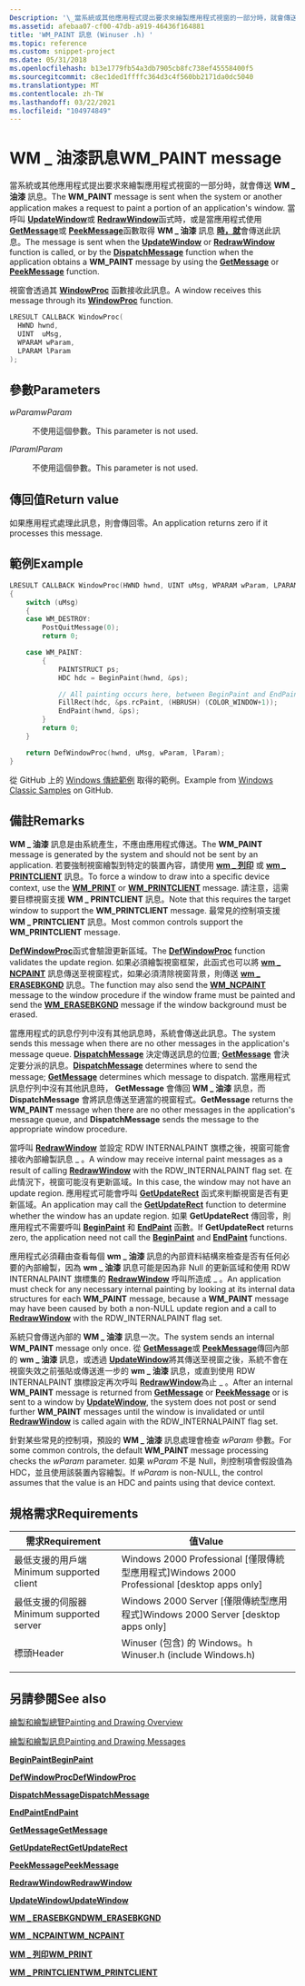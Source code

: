 ```yaml
---
Description: '\_當系統或其他應用程式提出要求來繪製應用程式視窗的一部分時，就會傳送 WM 油漆訊息。'
ms.assetid: afebaa07-cf00-47db-a919-46436f164881
title: 'WM_PAINT 訊息 (Winuser .h) '
ms.topic: reference
ms.custom: snippet-project
ms.date: 05/31/2018
ms.openlocfilehash: b13e1779fb54a3db7905cb8fc738ef45558400f5
ms.sourcegitcommit: c8ec1ded1ffffc364d3c4f560bb2171da0dc5040
ms.translationtype: MT
ms.contentlocale: zh-TW
ms.lasthandoff: 03/22/2021
ms.locfileid: "104974849"
---
```

# <a name="wm_paint-message"></a><span data-ttu-id="64ce4-103">WM \_ 油漆訊息</span><span class="sxs-lookup"><span data-stu-id="64ce4-103">WM\_PAINT message</span></span>

<span data-ttu-id="64ce4-104">當系統或其他應用程式提出要求來繪製應用程式視窗的一部分時，就會傳送 **WM \_ 油漆** 訊息。</span><span class="sxs-lookup"><span data-stu-id="64ce4-104">The **WM\_PAINT** message is sent when the system or another application makes a request to paint a portion of an application's window.</span></span> <span data-ttu-id="64ce4-105">當呼叫 [**UpdateWindow**](/windows/desktop/api/Winuser/nf-winuser-updatewindow)或 [**RedrawWindow**](/windows/desktop/api/Winuser/nf-winuser-redrawwindow)函式時，或是當應用程式使用 [**GetMessage**](/windows/win32/api/winuser/nf-winuser-getmessage)或 [**PeekMessage**](/windows/win32/api/winuser/nf-winuser-peekmessagea)函數取得 **WM \_ 油漆** 訊息 [**時，就**](/windows/win32/api/winuser/nf-winuser-dispatchmessage)會傳送此訊息。</span><span class="sxs-lookup"><span data-stu-id="64ce4-105">The message is sent when the [**UpdateWindow**](/windows/desktop/api/Winuser/nf-winuser-updatewindow) or [**RedrawWindow**](/windows/desktop/api/Winuser/nf-winuser-redrawwindow) function is called, or by the [**DispatchMessage**](/windows/win32/api/winuser/nf-winuser-dispatchmessage) function when the application obtains a **WM\_PAINT** message by using the [**GetMessage**](/windows/win32/api/winuser/nf-winuser-getmessage) or [**PeekMessage**](/windows/win32/api/winuser/nf-winuser-peekmessagea) function.</span></span>

<span data-ttu-id="64ce4-106">視窗會透過其 [**WindowProc**](/previous-versions/windows/desktop/legacy/ms633573(v=vs.85)) 函數接收此訊息。</span><span class="sxs-lookup"><span data-stu-id="64ce4-106">A window receives this message through its [**WindowProc**](/previous-versions/windows/desktop/legacy/ms633573(v=vs.85)) function.</span></span>


```C++
LRESULT CALLBACK WindowProc(
  HWND hwnd, 
  UINT  uMsg, 
  WPARAM wParam, 
  LPARAM lParam     
);
```



## <a name="parameters"></a><span data-ttu-id="64ce4-107">參數</span><span class="sxs-lookup"><span data-stu-id="64ce4-107">Parameters</span></span>

<dl> <dt>

<span data-ttu-id="64ce4-108">*wParam*</span><span class="sxs-lookup"><span data-stu-id="64ce4-108">*wParam*</span></span> 
</dt> <dd>

<span data-ttu-id="64ce4-109">不使用這個參數。</span><span class="sxs-lookup"><span data-stu-id="64ce4-109">This parameter is not used.</span></span>

</dd> <dt>

<span data-ttu-id="64ce4-110">*lParam*</span><span class="sxs-lookup"><span data-stu-id="64ce4-110">*lParam*</span></span> 
</dt> <dd>

<span data-ttu-id="64ce4-111">不使用這個參數。</span><span class="sxs-lookup"><span data-stu-id="64ce4-111">This parameter is not used.</span></span>

</dd> </dl>

## <a name="return-value"></a><span data-ttu-id="64ce4-112">傳回值</span><span class="sxs-lookup"><span data-stu-id="64ce4-112">Return value</span></span>

<span data-ttu-id="64ce4-113">如果應用程式處理此訊息，則會傳回零。</span><span class="sxs-lookup"><span data-stu-id="64ce4-113">An application returns zero if it processes this message.</span></span>

## <a name="example"></a><span data-ttu-id="64ce4-114">範例</span><span class="sxs-lookup"><span data-stu-id="64ce4-114">Example</span></span>

```c
LRESULT CALLBACK WindowProc(HWND hwnd, UINT uMsg, WPARAM wParam, LPARAM lParam)
{
    switch (uMsg)
    {
    case WM_DESTROY:
        PostQuitMessage(0);
        return 0;

    case WM_PAINT:
        {
            PAINTSTRUCT ps;
            HDC hdc = BeginPaint(hwnd, &ps);

            // All painting occurs here, between BeginPaint and EndPaint.
            FillRect(hdc, &ps.rcPaint, (HBRUSH) (COLOR_WINDOW+1));
            EndPaint(hwnd, &ps);
        }
        return 0;
    }

    return DefWindowProc(hwnd, uMsg, wParam, lParam);
}

```

<span data-ttu-id="64ce4-115">從 GitHub 上的 [Windows 傳統範例](https://github.com/microsoft/Windows-classic-samples/blob/18cbd05ee44455cd7552804dcf2c9d6db619b412/Samples/Win7Samples/begin/LearnWin32/HelloWorld/cpp/main.cpp) 取得的範例。</span><span class="sxs-lookup"><span data-stu-id="64ce4-115">Example from [Windows Classic Samples](https://github.com/microsoft/Windows-classic-samples/blob/18cbd05ee44455cd7552804dcf2c9d6db619b412/Samples/Win7Samples/begin/LearnWin32/HelloWorld/cpp/main.cpp) on GitHub.</span></span>

## <a name="remarks"></a><span data-ttu-id="64ce4-116">備註</span><span class="sxs-lookup"><span data-stu-id="64ce4-116">Remarks</span></span>

<span data-ttu-id="64ce4-117">**WM \_ 油漆** 訊息是由系統產生，不應由應用程式傳送。</span><span class="sxs-lookup"><span data-stu-id="64ce4-117">The **WM\_PAINT** message is generated by the system and should not be sent by an application.</span></span> <span data-ttu-id="64ce4-118">若要強制視窗繪製到特定的裝置內容，請使用 [**wm \_ 列印**](wm-print.md) 或 [**wm \_ PRINTCLIENT**](wm-printclient.md) 訊息。</span><span class="sxs-lookup"><span data-stu-id="64ce4-118">To force a window to draw into a specific device context, use the [**WM\_PRINT**](wm-print.md) or [**WM\_PRINTCLIENT**](wm-printclient.md) message.</span></span> <span data-ttu-id="64ce4-119">請注意，這需要目標視窗支援 **WM \_ PRINTCLIENT** 訊息。</span><span class="sxs-lookup"><span data-stu-id="64ce4-119">Note that this requires the target window to support the **WM\_PRINTCLIENT** message.</span></span> <span data-ttu-id="64ce4-120">最常見的控制項支援 **WM \_ PRINTCLIENT** 訊息。</span><span class="sxs-lookup"><span data-stu-id="64ce4-120">Most common controls support the **WM\_PRINTCLIENT** message.</span></span>

<span data-ttu-id="64ce4-121">[**DefWindowProc**](/windows/desktop/api/winuser/nf-winuser-defwindowproca)函式會驗證更新區域。</span><span class="sxs-lookup"><span data-stu-id="64ce4-121">The [**DefWindowProc**](/windows/desktop/api/winuser/nf-winuser-defwindowproca)  function validates the update region.</span></span> <span data-ttu-id="64ce4-122">如果必須繪製視窗框架，此函式也可以將 [**wm \_ NCPAINT**](wm-ncpaint.md) 訊息傳送至視窗程式，如果必須清除視窗背景，則傳送 [**wm \_ ERASEBKGND**](../winmsg/wm-erasebkgnd.md) 訊息。</span><span class="sxs-lookup"><span data-stu-id="64ce4-122">The function may also send the [**WM\_NCPAINT**](wm-ncpaint.md) message to the window procedure if the window frame must be painted and send the [**WM\_ERASEBKGND**](../winmsg/wm-erasebkgnd.md) message if the window background must be erased.</span></span>

<span data-ttu-id="64ce4-123">當應用程式的訊息佇列中沒有其他訊息時，系統會傳送此訊息。</span><span class="sxs-lookup"><span data-stu-id="64ce4-123">The system sends this message when there are no other messages in the application's message queue.</span></span> <span data-ttu-id="64ce4-124">[**DispatchMessage**](/windows/win32/api/winuser/nf-winuser-dispatchmessage) 決定傳送訊息的位置; [**GetMessage**](/windows/win32/api/winuser/nf-winuser-getmessage) 會決定要分派的訊息。</span><span class="sxs-lookup"><span data-stu-id="64ce4-124">[**DispatchMessage**](/windows/win32/api/winuser/nf-winuser-dispatchmessage) determines where to send the message; [**GetMessage**](/windows/win32/api/winuser/nf-winuser-getmessage) determines which message to dispatch.</span></span> <span data-ttu-id="64ce4-125">當應用程式訊息佇列中沒有其他訊息時， **GetMessage** 會傳回 **WM \_ 油漆** 訊息，而 **DispatchMessage** 會將訊息傳送至適當的視窗程式。</span><span class="sxs-lookup"><span data-stu-id="64ce4-125">**GetMessage** returns the **WM\_PAINT** message when there are no other messages in the application's message queue, and **DispatchMessage** sends the message to the appropriate window procedure.</span></span>

<span data-ttu-id="64ce4-126">當呼叫 [**RedrawWindow**](/windows/desktop/api/Winuser/nf-winuser-redrawwindow) 並設定 RDW INTERNALPAINT 旗標之後，視窗可能會接收內部繪製訊息 \_ 。</span><span class="sxs-lookup"><span data-stu-id="64ce4-126">A window may receive internal paint messages as a result of calling [**RedrawWindow**](/windows/desktop/api/Winuser/nf-winuser-redrawwindow) with the RDW\_INTERNALPAINT flag set.</span></span> <span data-ttu-id="64ce4-127">在此情況下，視窗可能沒有更新區域。</span><span class="sxs-lookup"><span data-stu-id="64ce4-127">In this case, the window may not have an update region.</span></span> <span data-ttu-id="64ce4-128">應用程式可能會呼叫 [**GetUpdateRect**](/windows/desktop/api/Winuser/nf-winuser-getupdaterect) 函式來判斷視窗是否有更新區域。</span><span class="sxs-lookup"><span data-stu-id="64ce4-128">An application may call the [**GetUpdateRect**](/windows/desktop/api/Winuser/nf-winuser-getupdaterect) function to determine whether the window has an update region.</span></span> <span data-ttu-id="64ce4-129">如果 **GetUpdateRect** 傳回零，則應用程式不需要呼叫 [**BeginPaint**](/windows/desktop/api/Winuser/nf-winuser-beginpaint) 和 [**EndPaint**](/windows/desktop/api/Winuser/nf-winuser-endpaint) 函數。</span><span class="sxs-lookup"><span data-stu-id="64ce4-129">If **GetUpdateRect** returns zero, the application need not call the [**BeginPaint**](/windows/desktop/api/Winuser/nf-winuser-beginpaint) and [**EndPaint**](/windows/desktop/api/Winuser/nf-winuser-endpaint) functions.</span></span>

<span data-ttu-id="64ce4-130">應用程式必須藉由查看每個 **wm \_ 油漆** 訊息的內部資料結構來檢查是否有任何必要的內部繪製，因為 **wm \_ 油漆** 訊息可能是因為非 Null 的更新區域和使用 RDW INTERNALPAINT 旗標集的 [**RedrawWindow**](/windows/desktop/api/Winuser/nf-winuser-redrawwindow) 呼叫所造成 \_ 。</span><span class="sxs-lookup"><span data-stu-id="64ce4-130">An application must check for any necessary internal painting by looking at its internal data structures for each **WM\_PAINT** message, because a **WM\_PAINT** message may have been caused by both a non-NULL update region and a call to [**RedrawWindow**](/windows/desktop/api/Winuser/nf-winuser-redrawwindow) with the RDW\_INTERNALPAINT flag set.</span></span>

<span data-ttu-id="64ce4-131">系統只會傳送內部的 **WM \_ 油漆** 訊息一次。</span><span class="sxs-lookup"><span data-stu-id="64ce4-131">The system sends an internal **WM\_PAINT** message only once.</span></span> <span data-ttu-id="64ce4-132">從 [**GetMessage**](/windows/win32/api/winuser/nf-winuser-getmessage)或 [**PeekMessage**](/windows/win32/api/winuser/nf-winuser-peekmessagea)傳回內部的 **wm \_ 油漆** 訊息，或透過 [**UpdateWindow**](/windows/desktop/api/Winuser/nf-winuser-updatewindow)將其傳送至視窗之後，系統不會在視窗失效之前張貼或傳送進一步的 **wm \_ 油漆** 訊息，或直到使用 RDW INTERNALPAINT 旗標設定再次呼叫 [**RedrawWindow**](/windows/desktop/api/Winuser/nf-winuser-redrawwindow)為止 \_ 。</span><span class="sxs-lookup"><span data-stu-id="64ce4-132">After an internal **WM\_PAINT** message is returned from [**GetMessage**](/windows/win32/api/winuser/nf-winuser-getmessage) or [**PeekMessage**](/windows/win32/api/winuser/nf-winuser-peekmessagea) or is sent to a window by [**UpdateWindow**](/windows/desktop/api/Winuser/nf-winuser-updatewindow), the system does not post or send further **WM\_PAINT** messages until the window is invalidated or until [**RedrawWindow**](/windows/desktop/api/Winuser/nf-winuser-redrawwindow) is called again with the RDW\_INTERNALPAINT flag set.</span></span>

<span data-ttu-id="64ce4-133">針對某些常見的控制項，預設的 **WM \_ 油漆** 訊息處理會檢查 *wParam* 參數。</span><span class="sxs-lookup"><span data-stu-id="64ce4-133">For some common controls, the default **WM\_PAINT** message processing checks the *wParam* parameter.</span></span> <span data-ttu-id="64ce4-134">如果 *wParam* 不是 Null，則控制項會假設值為 HDC，並且使用該裝置內容繪製。</span><span class="sxs-lookup"><span data-stu-id="64ce4-134">If *wParam* is non-NULL, the control assumes that the value is an HDC and paints using that device context.</span></span>

## <a name="requirements"></a><span data-ttu-id="64ce4-135">規格需求</span><span class="sxs-lookup"><span data-stu-id="64ce4-135">Requirements</span></span>



| <span data-ttu-id="64ce4-136">需求</span><span class="sxs-lookup"><span data-stu-id="64ce4-136">Requirement</span></span> | <span data-ttu-id="64ce4-137">值</span><span class="sxs-lookup"><span data-stu-id="64ce4-137">Value</span></span> |
|-------------------------------------|----------------------------------------------------------------------------------------------------------|
| <span data-ttu-id="64ce4-138">最低支援的用戶端</span><span class="sxs-lookup"><span data-stu-id="64ce4-138">Minimum supported client</span></span><br/> | <span data-ttu-id="64ce4-139">Windows 2000 Professional \[僅限傳統型應用程式\]</span><span class="sxs-lookup"><span data-stu-id="64ce4-139">Windows 2000 Professional \[desktop apps only\]</span></span><br/>                                               |
| <span data-ttu-id="64ce4-140">最低支援的伺服器</span><span class="sxs-lookup"><span data-stu-id="64ce4-140">Minimum supported server</span></span><br/> | <span data-ttu-id="64ce4-141">Windows 2000 Server \[僅限傳統型應用程式\]</span><span class="sxs-lookup"><span data-stu-id="64ce4-141">Windows 2000 Server \[desktop apps only\]</span></span><br/>                                                     |
| <span data-ttu-id="64ce4-142">標頭</span><span class="sxs-lookup"><span data-stu-id="64ce4-142">Header</span></span><br/>                   | <dl> <span data-ttu-id="64ce4-143"><dt>Winuser (包含) 的 Windows。h </dt></span><span class="sxs-lookup"><span data-stu-id="64ce4-143"><dt>Winuser.h (include Windows.h)</dt></span></span> </dl> |



## <a name="see-also"></a><span data-ttu-id="64ce4-144">另請參閱</span><span class="sxs-lookup"><span data-stu-id="64ce4-144">See also</span></span>

<dl> <dt>

[<span data-ttu-id="64ce4-145">繪製和繪製總覽</span><span class="sxs-lookup"><span data-stu-id="64ce4-145">Painting and Drawing Overview</span></span>](painting-and-drawing.md)
</dt> <dt>

[<span data-ttu-id="64ce4-146">繪製和繪製訊息</span><span class="sxs-lookup"><span data-stu-id="64ce4-146">Painting and Drawing Messages</span></span>](painting-and-drawing-messages.md)
</dt> <dt>

[<span data-ttu-id="64ce4-147">**BeginPaint**</span><span class="sxs-lookup"><span data-stu-id="64ce4-147">**BeginPaint**</span></span>](/windows/desktop/api/Winuser/nf-winuser-beginpaint)
</dt> <dt>

[<span data-ttu-id="64ce4-148">**DefWindowProc**</span><span class="sxs-lookup"><span data-stu-id="64ce4-148">**DefWindowProc**</span></span>](/windows/desktop/api/winuser/nf-winuser-defwindowproca)
</dt> <dt>

[<span data-ttu-id="64ce4-149">**DispatchMessage**</span><span class="sxs-lookup"><span data-stu-id="64ce4-149">**DispatchMessage**</span></span>](/windows/win32/api/winuser/nf-winuser-dispatchmessage)
</dt> <dt>

[<span data-ttu-id="64ce4-150">**EndPaint**</span><span class="sxs-lookup"><span data-stu-id="64ce4-150">**EndPaint**</span></span>](/windows/desktop/api/Winuser/nf-winuser-endpaint)
</dt> <dt>

[<span data-ttu-id="64ce4-151">**GetMessage**</span><span class="sxs-lookup"><span data-stu-id="64ce4-151">**GetMessage**</span></span>](/windows/win32/api/winuser/nf-winuser-getmessage)
</dt> <dt>

[<span data-ttu-id="64ce4-152">**GetUpdateRect**</span><span class="sxs-lookup"><span data-stu-id="64ce4-152">**GetUpdateRect**</span></span>](/windows/desktop/api/Winuser/nf-winuser-getupdaterect)
</dt> <dt>

[<span data-ttu-id="64ce4-153">**PeekMessage**</span><span class="sxs-lookup"><span data-stu-id="64ce4-153">**PeekMessage**</span></span>](/windows/win32/api/winuser/nf-winuser-peekmessagea)
</dt> <dt>

[<span data-ttu-id="64ce4-154">**RedrawWindow**</span><span class="sxs-lookup"><span data-stu-id="64ce4-154">**RedrawWindow**</span></span>](/windows/desktop/api/Winuser/nf-winuser-redrawwindow)
</dt> <dt>

[<span data-ttu-id="64ce4-155">**UpdateWindow**</span><span class="sxs-lookup"><span data-stu-id="64ce4-155">**UpdateWindow**</span></span>](/windows/desktop/api/Winuser/nf-winuser-updatewindow)
</dt> <dt>

[<span data-ttu-id="64ce4-156">**WM \_ ERASEBKGND**</span><span class="sxs-lookup"><span data-stu-id="64ce4-156">**WM\_ERASEBKGND**</span></span>](../winmsg/wm-erasebkgnd.md)
</dt> <dt>

[<span data-ttu-id="64ce4-157">**WM \_ NCPAINT**</span><span class="sxs-lookup"><span data-stu-id="64ce4-157">**WM\_NCPAINT**</span></span>](wm-ncpaint.md)
</dt> <dt>

[<span data-ttu-id="64ce4-158">**WM \_ 列印**</span><span class="sxs-lookup"><span data-stu-id="64ce4-158">**WM\_PRINT**</span></span>](wm-print.md)
</dt> <dt>

[<span data-ttu-id="64ce4-159">**WM \_ PRINTCLIENT**</span><span class="sxs-lookup"><span data-stu-id="64ce4-159">**WM\_PRINTCLIENT**</span></span>](wm-printclient.md)
</dt> </dl>

 

 
